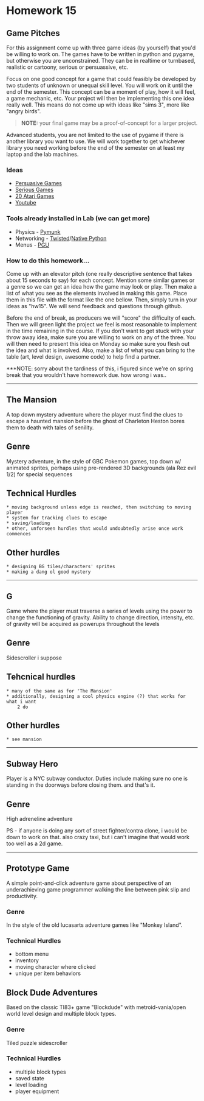 Homework 15
==========================
Game Pitches
--------------------------

For this assignment come up with three game ideas (by yourself) that you'd be willing to work on.  The games have to be written in python and pygame, but otherwise you are unconstrained.  They can be in realtime or turnbased, realistic or cartoony, serious or persuassive, etc. 

Focus on one good concept for a game that could feasibly be developed by two students of unknown or unequal skill level.  You will work on it until the end of the semester. This concept can be a moment of play, how it will feel, a game mechanic, etc.  Your project will then be implementing this one idea really well.  This means do not come up with ideas like "sims 3", more like "angry birds". 

> **NOTE:** your final game may be a proof-of-concept for a larger project.

Advanced students, you are not limited to the use of pygame if there is another library you want to use. We will work together to get whichever library you need working before the end of the semester on at least my laptop and the lab machines.

### Ideas
 * [Persuasive Games](http://www.persuasivegames.com/)
 * [Serious Games](http://en.wikipedia.org/wiki/Serious_game)
 * [20 Atari Games](http://www.gamasutra.com/view/feature/3679/game_design_essentials_20_atari_.php?print=1)
 * [Youtube](http://www.youtube.com)

### Tools already installed in Lab (we can get more)
 * Physics - [Pymunk](http://code.google.com/p/pymunk/)
 * Networking - [Twisted](http://twistedmatrix.com/trac/)/[Native Python](http://www.tutorialspoint.com/python/python_networking.htm)
 * Menus - [PGU](http://code.google.com/p/pgu/)


### How to do this homework...

Come up with an elevator pitch (one really descriptive sentence that takes about 15 seconds to say) for each concept.  Mention some similar games or a genre so we can get an idea how the game may look or play.  Then make a list of what you see as the elements involved in making this game.  Place them in this file with the format like the one bellow.  Then, simply turn in your ideas as "hw15".  We will send feedback and questions through github.

Before the end of break, as producers we will "score" the difficulty of each. Then we will green light the project we feel is most reasonable to implement in the time remaining in the course.  If you don't want to get stuck with your throw away idea, make sure you are willing to work on any of the three. You will then need to present this idea on Monday so make sure you flesh out the idea and what is involved.  Also, make a list of what you can bring to the table (art, level design, awesome code) to help find a partner.

***NOTE: sorry about the tardiness of this, i figured since we're on spring break
that you wouldn't have homework due. how wrong i was..

--------
## The Mansion ##
A top down mystery adventure where the player must find the clues to escape a
haunted mansion before the ghost of Charleton Heston bores them to death
with tales of senility.

## Genre
Mystery adventure, in the style of GBC Pokemon games, top down w/ animated sprites,
perhaps using pre-rendered 3D backgrounds (ala Rez evil 1/2) for special sequences

## Technical Hurdles
	* moving background unless edge is reached, then switching to moving player
	* system for tracking clues to escape
	* saving/loading
	* other, unforseen hurdles that would undoubtedly arise once work commences

## Other hurdles
	* designing BG tiles/characters' sprites
	* making a dang ol good mystery
	
	
-------

## G ##
Game where the player must traverse a series of levels using the power to change
the functioning of gravity. Ability to change direction, intensity, etc. of gravity
will be acquired as powerups throughout the levels

## Genre
Sidescroller i suppose

## Tehcnical hurdles
	* many of the same as for 'The Mansion'
	* additionally, designing a cool physics engine (?) that works for what i want
		2 do
		
## Other hurdles
	* see mansion
	


------

## Subway Hero ##
Player is a NYC subway conductor. Duties include making sure no one is 
standing in the doorways before closing them. and that's it.

## Genre
High adreneline adventure



PS - if anyone is doing any sort of street fighter/contra clone, i would be down
to work on that. also crazy taxi, but i can't imagine that would work too well as
a 2d game.

----

## Prototype Game
A simple point-and-click adventure game about perspective of an underachieving game programmer walking the line between pink slip and productivity.

### Genre
In the style of the old lucasarts adventure games like "Monkey Island".

### Technical Hurdles
 * bottom menu
 * inventory
 * moving character where clicked
 * unique per item behaviors


## Block Dude Adventures
Based on the classic TI83+ game "Blockdude" with metroid-vania/open world level design and multiple block types.

### Genre
Tiled puzzle sidescroller

### Technical Hurdles
 * multiple block types
 * saved state
 * level loading
 * player equipment
